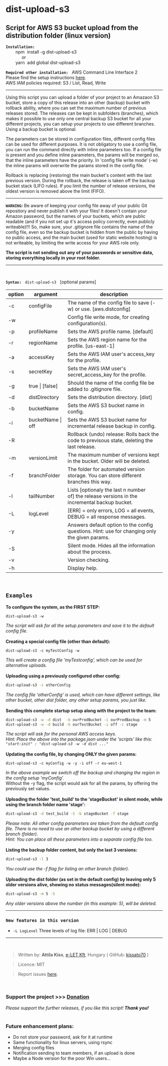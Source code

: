 # dist-upload-s3

## Script for AWS S3 bucket upload from the distribution folder (linux version)   

**`Installation:`**   
&nbsp;&nbsp;&nbsp;&nbsp;&nbsp;&nbsp;&nbsp;  npm &nbsp;install -g dist-upload-s3  
&nbsp;&nbsp;&nbsp;&nbsp;&nbsp;&nbsp;&nbsp; &nbsp;&nbsp;&nbsp;&nbsp;&nbsp;or  
&nbsp;&nbsp;&nbsp;&nbsp;&nbsp;&nbsp;&nbsp;  yarn &nbsp;add global dist-upload-s3

**`Required other installation:`**  &nbsp; AWS Command Line Interface  2  
 Please find the setup instructions [here](https://docs.aws.amazon.com/cli/latest/userguide/install-cliv2.html).  
 AWS IAM policies required: S3 / List, Read, Write
___
Using this script you can upload a folder of your project to an Amazaon S3 bucket, store a copy of this release into an other (backup) bucket with rollback ability, where you can set the maximum number of previous releases stored. The releases can be kept in subfolders (branches), which makes it possible to use only one central backup S3 bucket for all your different projects, you can setup your projects to use different branches. Using a backup bucket is optional. 

The parameters can be stored in configuration files, different config files can be used for different purposes. It is not obligatory to use a config file, you can run the command directly with inline parameters too. If a config file is present and you define inline parameters, the params will be merged so, that the inline parameters have the priority. In 'config file write mode' (-w) the inline params will overwrite the params stored in the config file.  

Rollback is replacing (restoring) the main bucket's content with the last previous version. During the rollback, the release is taken off the backup bucket stack (LIFO rules). If you limit the number of release versions, the oldest version is removed above the limit (FIFO).  

___
__`WARNING`:__ Be aware of keeping your config file away of your public Git repository and never publish it with your files! It doesn't contain your Amazon password, but the names of your buckets, which are public readable (and if you not set up it's access policy correctly, even publicly writeable)!!! So, make sure, your .gitignore file contains the name of the config file, even so the backup bucket is hidden from the public by having no public access, and the main bucket (used for static website hosting) is not writeable, by limiting the write access for your AWS role only.  

__The script is not sending out any of your passwords or sensitive data, storing everything locally in your root folder.__

___

<br>

**`Syntax:`** &nbsp;  `dist-upload-s3` &nbsp;  [optional params]

| option | argument | description |
|------------ | ------ | ------------ |
|  -c  |  configFile  |        The name of the config file to save (-w) or use. [aws.distconfig] |
|   -w |     |                    Config file write mode, for creating configuration(s).|
|   -p |   profileName  |       Sets the AWS profile name. [default]|
|   -r |   regionName  |        Sets the AWS region name for the profile. [us-east-1]|
|   -a |   accessKey  |         Sets the AWS IAM user's access_key for the profile.|
|   -s |   secretKey   |        Sets the AWS IAM user's secret_access_key for the profile.|
|   -g |  true \| [false]  |       Should the name of the config file be added to .gitignore file.|
|   -d |   distDirectory |      Sets the distribution directory. [dist]|
|   -b |   bucketName |       Sets the AWS S3 bucket name in config.|
|   -i |   bucketName \| off |     Sets the AWS S3 bucket name for incremental release backup in config.|
|   -R   |       |                Rollback (undo) release: Rolls back the code to previsous state, deleting the last release.|
|   -m  |  versionLimit  |      The maximum number of versions kept in the bucket. Older will be deleted.|
|   -f |   branchFolder  |      The folder for automated version storage. You can store different branches this way.|
|   -l |   tailNumber  |        Lists [optionaly the last n number of] the release versions in the incremental backup bucket.|
|  -L  |   logLevel    | [ERR] = only errors, LOG = all events, DEBUG = all response messages. |
|   -y   | |                       Answers default option to the config questions. Hint: use for changing only the given params.|
|   -S  | |                        Silent mode. Hides all the information about the process.|
|  -v   | | Version checking. |
|   -h  | | Display help.|

&nbsp;
## `Examples`
**To configure the system, as the FIRST STEP:**
```script
dist-upload-s3 -w
```
_The script will ask for all the setup parameters and save it to the default config file._
<br><br>
**Creating a special config file (other than default):**
```script
dist-upload-s3 -c myTestConfig -w
```
_This will create a config file 'myTestconfig', which can be used for alternative uploads._
<br><br>
**Uploading using a previously configured other config:**
```bash
dist-upload-s3 -c otherConfig
```
_The config file 'otherConfig' is used, which can have different settings, like other bucket, other dist folder, any other setup params, you just like._
<br/><br/>
**Sending this complete startup setup along with the project to the team:**
```bash
dist-upload-s3 -w -d dist  -b ourProdBucket -i ourProdBackup -m 5
dist-upload-s3 -w -d build -b ourTestBucket -i off -c stage
```
_The script will ask for the personal AWS access keys._<br>
_Hint: Place the above into the package.json under the 'scripts' like this:  
   `"start:init" : "dist-upload-s3 -w -d dist ..."`_
<br><br>
**Updating the config file, by changing ONLY the given params:**<br>
```script
dist-upload-s3 -c myConfig -w -y -i off -r eu-west-1
```  
_In the above example we switch off the backup and changing the region in the config setup 'myConfig'._  
Without the -y flag, the script would ask for all the params, by offering the previously set values.
&nbsp;<br><br>
**Uploading the folder 'test_build' to the 'stageBucket' in silent mode, while using the branch folder name 'stage':**
```bash
dist-upload-s3 -d test_build -S -b stageBucket -f stage
```    
_Please note: All other config parameters are taken from the default config file. There is no need to use an other backup bucket by using a different branch (folder)._  
_Hint: You can place all these parameters into a separate config file too._
<br/><br/>
**Listing the backup folder content, but only the last 3 versions:**
```bash
dist-upload-s3 -l 3
```  
_You could use the -f flag for listing an other branch (folder)._
&nbsp;<br/><br/>
**Uploading the dist folder (as set in the default config) by leaving only 5 older versions alive, showing no status messages(silent mode):**
```bash
dist-upload-s3 -m 5 -S
```
_Any older versions above the number (in this example: 5), will be deleted._

___  

### `New features in this version`
- `-L LogLevel` Three levels of log file: ERR | LOG | DEBUG  
  

___
<br/>

>Written by: __Attila Kiss__, [e-LET Kft](https://e-let.hu), Hungary  ( GitHub: [kissato70](https://github.com/kissato70) )

 > Licence:  MIT

> Report issues [here](https://github.com/kissato70/dist-upload-s3/issues).

<br>  

### Support the project >>> [Donation](https://bit.ly/kissato70_paypal_donate)  
_Please support the further releases, if you like this script! **Thank you!**_  
<br/>
### Future enhancement plans:
- Do not store your password, ask for it at runtime
- Same functionality for linux servers, using rsync
- Merging config files
- Notification sending to team members, if an upload is done
- Maybe a Node version for the poor Win users...

